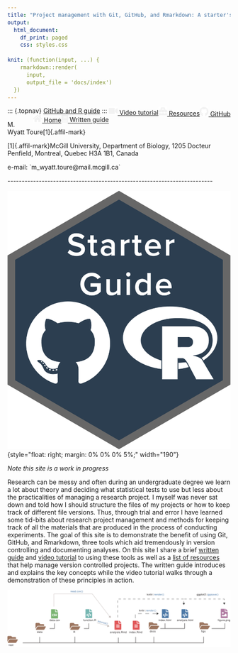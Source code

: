 ```yaml
---
title: "Project management with Git, GitHub, and Rmarkdown: A starter's guide"
output:
  html_document:
    df_print: paged
    css: styles.css
    
knit: (function(input, ...) {
    rmarkdown::render(
      input,
      output_file = 'docs/index')
  })
---
```


::: {.topnav}
<a href="index.html">GitHub and R guide</a> <a href="https://github.com/wyatt-toure/github-and-R-starter-guide" style = "float: right;"><img src="images/github.svg" width = "20"></img> GitHub</a> <a href="resources.html" style = "float: right;"><img src="images/toolbox.svg" width ="20"></img> Resources</a><a href="video-tutorial.html" style = "float: right;"><img src="images/video.svg" width = "20"></img> Video tutorial</a><a href="written-guide.html" style = "float: right;"><img src="images/book.svg" width = "15"></i> Written guide</a> <a href="index.html" style = "float: right;" class="active"><img src="images/home.svg" width = "20"></img> Home</a>
:::

<p class="author-name">M. Wyatt Toure[1]{.affil-mark}</p><p class="author-affil">[1]{.affil-mark}McGill University, Department of Biology, 1205 Docteur Penfield, Montreal, Quebec H3A 1B1, Canada</p><p>e-mail: `m_wyatt.toure@mail.mcgill.ca`</p>
------------------------------------------------------------------------

![](images/starter-guide-logo2.png){style="float: right; margin: 0% 0% 0% 5%;" width="190"}

*Note this site is a work in progress*

Research can be messy and often during an undergraduate degree we learn a lot about theory and deciding what statistical tests to use but less about the practicalities of managing a research project. I myself was never sat down and told how I should structure the files of my projects or how to keep track of different file versions. Thus, through trial and error I have learned some tid-bits about research project management and methods for keeping track of all the materials that are produced in the process of conducting experiments. The goal of this site is to demonstrate the benefit of using Git, GitHub, and Rmarkdown, three tools which aid tremendously in version controlling and documenting analyses. On this site I share a brief [written guide](written-guide.html) and [video tutorial](video-guide.html) to using these tools as well as a [list of resources](resources.html) that help manage version controlled projects. The written guide introduces and explains the key concepts while the video tutorial walks through a demonstration of these principles in action.  

![](images/directory-rendering.svg)
